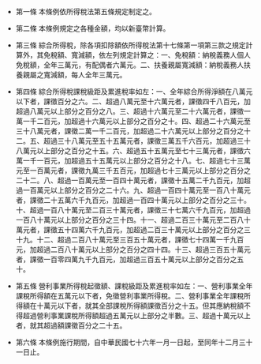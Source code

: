 * 第一條 本條例依所得稅法第五條規定制定之。

* 第二條 本條例規定之各種金額，均以新臺幣計算。

* 第三條 綜合所得稅，除各項扣除額依所得稅法第十七條第一項第三款之規定計算外，其免稅額、寬減額，依左列規定計算之：一、免稅額：納稅義務人個人免稅額，全年三萬元，有配偶者六萬元。二、扶養親屬寬減額：納稅義務人扶養親屬之寬減額，每人全年三萬元。

* 第四條 綜合所得稅課稅級距及累進稅率如左：一、全年綜合所得淨額在八萬元以下者，課徵百分之六。二、超過八萬元至十六萬元者，課徵四千八百元，加超過八萬元以上部分之百分之八。三、超過十六萬元至二十六萬元者，課徵一萬一千二百元，加超過十六萬元以上部分之百分之十。四、超過二十六萬元至三十八萬元者，課徵二萬一千二百元，加超過二十六萬元以上部分之百分之十二。五、超過三十八萬元至五十五萬元者，課徵三萬五千六百元，加超過三十八萬元以上部分之百分之十五。六、超過五十五萬元至七十三萬元者，課徵六萬一千一百元，加超過五十五萬元以上部分之百分之十八。七、超過七十三萬元至一百萬元者，課徵九萬三千五百元，加超過七十三萬元以上部分之百分之二十二。八、超過一百萬元至一百四十萬元者，課徵十五萬二千九百元，加超過一百萬元以上部分之百分之二十六。九、超過一百四十萬元至一百八十萬元者，課徵二十五萬六千九百元，加超過一百四十萬元以上部分之百分之三十。十、超過一百八十萬元至二百三十萬元者，課徵三十七萬六千九百元，加超過一百八十萬元以上部分之百分之三十四。十一、超過二百三十萬元至二百八十萬元者，課徵五十四萬六千九百元，加超過二百三十萬元以上部分之百分之三十九。十二、超過二百八十萬元至三百五十萬元者，課徵七十四萬一千九百元，加超過二百八十萬元以上部分之百分之四十四。十三、超過三百五十萬元者，課徵一百零四萬九千九百元，加超過三百五十萬元以上部分之百分之五十。

* 第五條 營利事業所得稅起徵額、課稅級距及累進稅率如左：一、營利事業全年課稅所得額在五萬元以下者，免徵營利事業所得稅。二、營利事業全年課稅所得額在十萬元以下者，就其全部課稅所得額課徵百分之十五。但其應納稅額不得超過營利事業課稅所得額超過五萬元以上部分之半數。三、超過十萬元以上者，就其超過額課徵百分之二十五。

* 第六條 本條例施行期間，自中華民國七十六年一月一日起，至同年十二月三十一日止。

